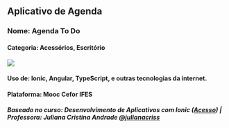 ## Aplicativo de Agenda
### Nome: Agenda To Do
#### Categoria: Acessórios, Escritório
![](todo/src/assets/artabout.png)
#### Uso de: Ionic, Angular, TypeScript, e outras tecnologias da internet.
#### Plataforma: Mooc Cefor IFES
##### Baseado no curso: Desenvolvimento de Aplicativos com Ionic ([Acesso](https://mooc.cefor.ifes.edu.br/moodle/course/view.php?id=126)) | Professora: Juliana Cristina Andrade [@julianacriss](https://github.com/julianacriss)
